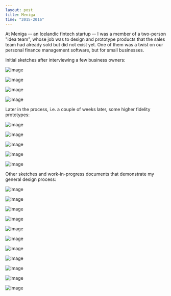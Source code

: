 ```yaml
---
layout: post
title: Meniga
time: "2015-2016"
---
```


At Meniga -- an Icelandic fintech startup -- I was a member of a two-person "idea team", whose job was to design and prototype products that the sales team had already sold but did not exist yet. One of them was a twist on our personal finance management software, but for small businesses.

Initial sketches after interviewing a few business owners:

![image](/images/meniga9.png)


![image](/images/meniga10.png)


![image](/images/meniga1.png)


![image](/images/meniga2.png)


Later in the process, i.e. a couple of weeks later, some higher fidelity prototypes:

![image](/images/meniga3.png)


![image](/images/meniga4.png)


![image](/images/meniga5.png)


![image](/images/meniga6.png)


![image](/images/meniga7.png)

Other sketches and work-in-progress documents that demonstrate my general design process:

![image](/images/men1.PNG)

![image](/images/men2.PNG)

![image](/images/men3.jpeg)

![image](/images/men4.PNG)

![image](/images/men5.jpeg)

![image](/images/men6.PNG)

![image](/images/men7.PNG)

![image](/images/men8.PNG)

![image](/images/men9.jpeg)

![image](/images/men10.JPG)

![image](/images/men11.JPG)